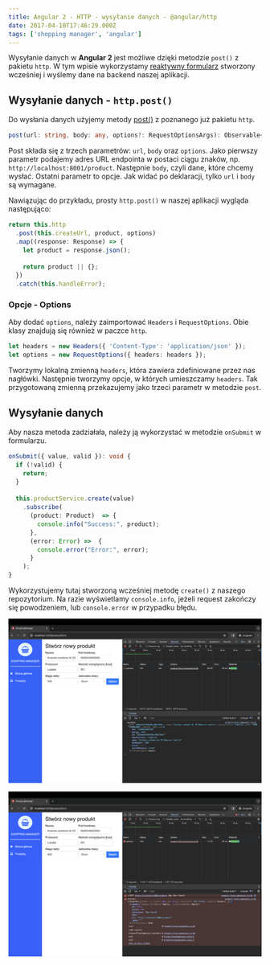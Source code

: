 ```yaml
---
title: Angular 2 - HTTP - wysyłanie danych - @angular/http
date: 2017-04-10T17:46:29.000Z
tags: ['shopping manager', 'angular']
---
```


Wysyłanie danych w **Angular 2** jest możliwe dzięki metodzie `post()` z pakietu `http`. W tym wpisie wykorzystamy [reaktywny formularz](/angular-2-reactive-forms-tworzenie-formularza-reaktywnego/) stworzony wcześniej i wyślemy dane na backend naszej aplikacji.

## Wysyłanie danych - `http.post()`

Do wysłania danych użyjemy metody [post()](https://v2.angular.io/docs/ts/latest/api/http/index/Http-class.html#!#post-anchor) z poznanego już pakietu `http`.

```typescript
post(url: string, body: any, options?: RequestOptionsArgs): Observable<Response>
```

Post składa się z trzech parametrów: `url`, `body` oraz `options`. Jako pierwszy parametr podajemy adres URL endpointa w postaci ciągu znaków, np. `http://localhost:8001/product`. Następnie `body`, czyli dane, które chcemy wysłać. Ostatni parametr to opcje. Jak widać po deklaracji, tylko `url` i `body` są wymagane.

Nawiązując do przykładu, prosty `http.post()` w naszej aplikacji wygląda następująco:

```typescript
return this.http
  .post(this.createUrl, product, options)
  .map((response: Response) => {
    let product = response.json();

    return product || {};
  })
  .catch(this.handleError);
```

### Opcje - Options

Aby dodać `options`, należy zaimportować `Headers` i `RequestOptions`. Obie klasy znajdują się również w paczce `http`.

```typescript
let headers = new Headers({ 'Content-Type': 'application/json' });
let options = new RequestOptions({ headers: headers });
```

Tworzymy lokalną zmienną `headers`, która zawiera zdefiniowane przez nas nagłówki. Następnie tworzymy opcje, w których umieszczamy `headers`. Tak przygotowaną zmienną przekazujemy jako trzeci parametr w metodzie `post`.

## Wysyłanie danych

Aby nasza metoda zadziałała, należy ją wykorzystać w metodzie `onSubmit` w formularzu.

```typescript
onSubmit({ value, valid }): void {
  if (!valid) {
    return;
  }

  this.productService.create(value)
    .subscribe(
      (product: Product)  => {
        console.info("Success:", product);
      },
      (error: Error) =>  {
        console.error("Error:", error);
      }
    );
}
```

Wykorzystujemy tutaj stworzoną wcześniej metodę `create()` z naszego repozytorium. Na razie wyświetlamy `console.info`, jeżeli request zakończy się powodzeniem, lub `console.error` w przypadku błędu.

![wysyłanie danych - http - 201 - success](./Zrzut-ekranu-2017-04-10-o-18.49.15.png)

![wysyłanie danych - http - 404 - error](./Zrzut-ekranu-2017-04-10-o-18.57.29.png)
